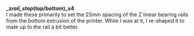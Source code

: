 <b>\_z*rail_stop*(top/bottom)\_x4</b><br>
I made these primarily to set the 25mm spacing of the Z linear bearing rails from the bottom extrusion of the printer. While I was at it, I re-shaped it to mate up to the rail a bit better.
